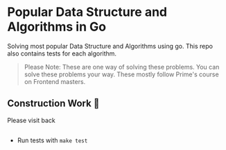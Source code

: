 # Popular Data Structure and Algorithms in Go

Solving most popular Data Structure and Algorithms using go. This repo also contains tests for each algorithm.

> Please Note: These are one way of solving these problems. You can solve these problems your way.
> These mostly follow Prime's course on Frontend masters.

## Construction Work 🚧

Please visit back

##

- Run tests with `make test`
